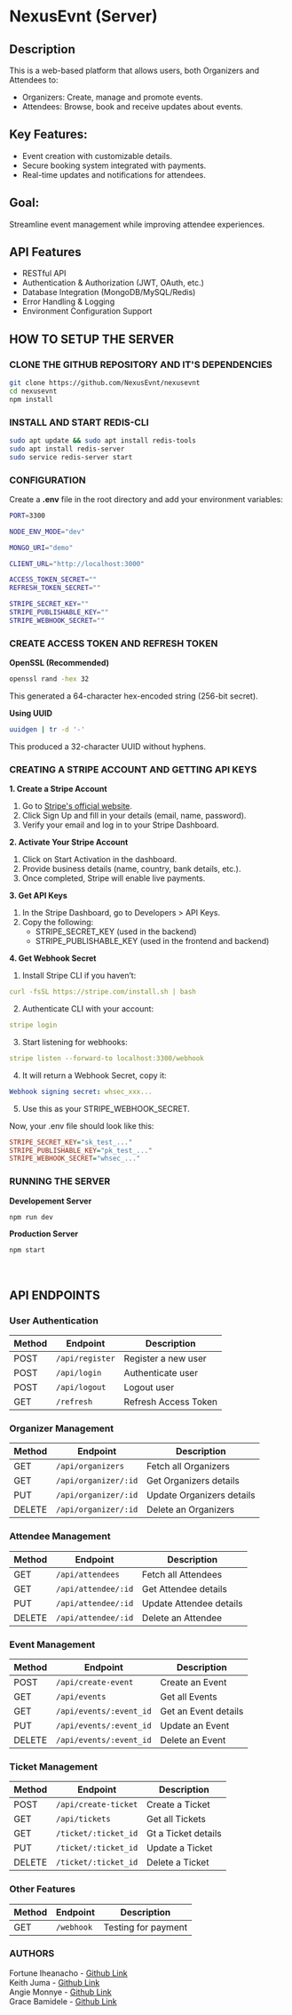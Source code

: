 # NexusEvnt (Server)

## Description

This is a web-based platform that allows users, both Organizers and Attendees to:


- Organizers: Create, manage and promote events.
- Attendees: Browse, book and receive updates about events.


## Key Features:


- Event creation with customizable details.
- Secure booking system integrated with payments.
- Real-time updates and notifications for attendees.


## Goal:


Streamline event management while improving attendee experiences.


## API Features

- RESTful API
- Authentication & Authorization (JWT, OAuth, etc.)
- Database Integration (MongoDB/MySQL/Redis)
- Error Handling & Logging
- Environment Configuration Support

## HOW TO SETUP THE SERVER


### CLONE THE GITHUB REPOSITORY AND IT'S DEPENDENCIES
```bash
git clone https://github.com/NexusEvnt/nexusevnt
cd nexusevnt
npm install
```

### INSTALL AND START REDIS-CLI
```bash
sudo apt update && sudo apt install redis-tools
sudo apt install redis-server
sudo service redis-server start
```

### CONFIGURATION
Create a **.env** file in the root directory and add your environment variables:

```bash
PORT=3300

NODE_ENV_MODE="dev"

MONGO_URI="demo"

CLIENT_URL="http://localhost:3000"

ACCESS_TOKEN_SECRET=""
REFRESH_TOKEN_SECRET=""

STRIPE_SECRET_KEY=""
STRIPE_PUBLISHABLE_KEY=""
STRIPE_WEBHOOK_SECRET=""
```

### CREATE ACCESS TOKEN AND REFRESH TOKEN   
**OpenSSL (Recommended)**
```bash
openssl rand -hex 32
```
This generated a 64-character hex-encoded string (256-bit secret).

**Using UUID**
```bash
uuidgen | tr -d '-'
```
This produced a 32-character UUID without hyphens.

### CREATING A STRIPE ACCOUNT AND GETTING API KEYS
**1. Create a Stripe Account**     
1. Go to [Stripe's official website](https://stripe.com/).
2. Click Sign Up and fill in your details (email, name, password).
3. Verify your email and log in to your Stripe Dashboard.   

**2. Activate Your Stripe Account**    
1. Click on Start Activation in the dashboard.
2. Provide business details (name, country, bank details, etc.).
3. Once completed, Stripe will enable live payments.   

**3. Get API Keys**     
1. In the Stripe Dashboard, go to Developers > API Keys.
2. Copy the following:
    - STRIPE_SECRET_KEY (used in the backend)
    - STRIPE_PUBLISHABLE_KEY (used in the frontend and backend)     

**4. Get Webhook Secret**   
1. Install Stripe CLI if you haven’t:
```yaml
curl -fsSL https://stripe.com/install.sh | bash
```
2. Authenticate CLI with your account:
```yaml
stripe login
```
3. Start listening for webhooks:
```yaml
stripe listen --forward-to localhost:3300/webhook
```
4. It will return a Webhook Secret, copy it:
```yaml
Webhook signing secret: whsec_xxx...
```
5. Use this as your STRIPE_WEBHOOK_SECRET.      

Now, your .env file should look like this:

```ini
STRIPE_SECRET_KEY="sk_test_..."
STRIPE_PUBLISHABLE_KEY="pk_test_..."
STRIPE_WEBHOOK_SECRET="whsec_..."
```

### RUNNING THE SERVER
**Developement Server**
```bash
npm run dev
```

**Production Server**
```bash
npm start
```

&nbsp;

## API ENDPOINTS
### User Authentication

| Method | Endpoint        | Description          |
| ------ | --------------- | -------------------- |
| POST   | `/api/register` | Register a new user  |
| POST   | `/api/login`    | Authenticate user    |
| POST   | `/api/logout`   | Logout user          |
| GET    | `/refresh`      | Refresh Access Token |


### Organizer Management

| Method | Endpoint             | Description               |
| ------ | -------------------- | ------------------------- |
| GET    | `/api/organizers`    | Fetch all Organizers      |
| GET    | `/api/organizer/:id` | Get Organizers details    |
| PUT    | `/api/organizer/:id` | Update Organizers details |
| DELETE | `/api/organizer/:id` | Delete an Organizers      |


### Attendee Management

| Method | Endpoint            | Description             |
| ------ | ------------------- | ----------------------- |
| GET    | `/api/attendees`    | Fetch all Attendees     |
| GET    | `/api/attendee/:id` | Get Attendee details    |
| PUT    | `/api/attendee/:id` | Update Attendee details |
| DELETE | `/api/attendee/:id` | Delete an Attendee      |


### Event Management

| Method | Endpoint                 | Description          |
| ------ | ------------------------ | -------------------- |
| POST   | `/api/create-event`      | Create an Event      |
| GET    | `/api/events`            | Get all Events       |
| GET    | `/api/events/:event_id`  | Get an Event details |
| PUT    | `/api/events/:event_id`  | Update an Event      |
| DELETE | `/api/events/:event_id`  | Delete an Event |


### Ticket Management

| Method | Endpoint              | Description          |
| ------ | --------------------- | -------------------- |
| POST   | `/api/create-ticket`  | Create a Ticket      |
| GET    | `/api/tickets`        | Get all Tickets      |
| GET    | `/ticket/:ticket_id`  | Gt a Ticket details |
| PUT    | `/ticket/:ticket_id`  | Update a Ticket      |
| DELETE | `/ticket/:ticket_id`  | Delete a Ticket      |


### Other Features

| Method | Endpoint   | Description         |
| ------ | ---------- | ------------------- |
| GET    | `/webhook` | Testing for payment |


### AUTHORS


Fortune Iheanacho - [Github Link](https://github.com/orgs/NexusEvnt/people/na-cho-dev)  
Keith Juma - [Github Link](https://github.com/orgs/NexusEvnt/people/TaiKeith)  
Angie Monnye - [Github Link](https://github.com/orgs/NexusEvnt/people/Grey550)  
Grace Bamidele - [Github Link](https://github.com/orgs/NexusEvnt/people/Gracy222)                                                                                     
